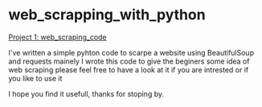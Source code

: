 # web_scrapping_with_python


[Project 1: web_scraping_code ](main.py)

I've written a simple pyhton code to scarpe a website using BeautifulSoup and requests 
mainely I wrote this code to give the beginers some idea of web scraping
please feel free to have a look at it if you are intrested or if you like to use it

I hope you find it usefull,
thanks for stoping by.
